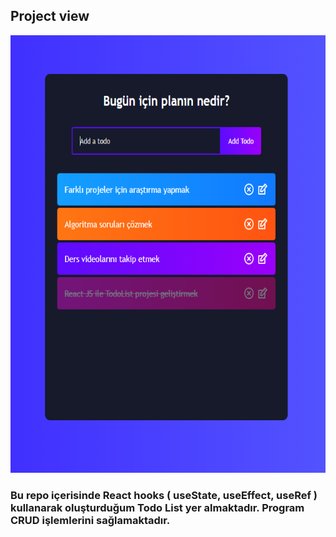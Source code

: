 ## Project view

<img src=https://raw.githubusercontent.com/burcaktezcan/Todo-List-with-React/main/TodoList%20view.PNG weight=500 height=700></img>

### Bu repo içerisinde React hooks ( useState, useEffect, useRef ) kullanarak oluşturduğum Todo List yer almaktadır. Program CRUD işlemlerini sağlamaktadır.
